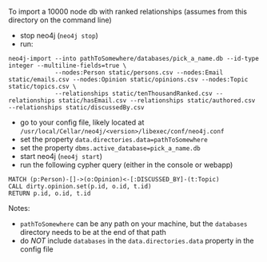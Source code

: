 To import a 10000 node db with ranked relationships (assumes from this directory on the command line)
- stop neo4j (`neo4j stop`)
- run:
```
neo4j-import --into pathToSomewhere/databases/pick_a_name.db --id-type integer --multiline-fields=true \
             --nodes:Person static/persons.csv --nodes:Email static/emails.csv --nodes:Opinion static/opinions.csv --nodes:Topic static/topics.csv \
             --relationships static/tenThousandRanked.csv --relationships static/hasEmail.csv --relationships static/authored.csv --relationships static/discussedBy.csv
```
- go to your config file, likely located at `/usr/local/Cellar/neo4j/<version>/libexec/conf/neo4j.conf`
- set the property `data.directories.data=pathToSomewhere`
- set the property `dbms.active_database=pick_a_name.db`
- start neo4j (`neo4j start`)
- run the following cypher query (either in the console or webapp)
```
MATCH (p:Person)-[]->(o:Opinion)<-[:DISCUSSED_BY]-(t:Topic) 
CALL dirty.opinion.set(p.id, o.id, t.id) 
RETURN p.id, o.id, t.id
```

Notes:

- `pathToSomewhere` can be any path on your machine, but the `databases` directory needs to be at the end of that path
- do _NOT_ include `databases` in the `data.directories.data` property in the config file

